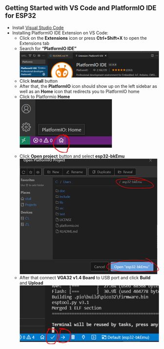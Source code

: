## Getting Started with VS Code and PlatformIO IDE for ESP32
* Install [Visual Studio Code](https://code.visualstudio.com/)
* Installing PlatformIO IDE Extension on VS Code:
  * Click on the **Extensions** icon or press **Ctrl+Shift+X** to open the Extensions tab
  * Search for **“PlatformIO IDE”**
  ![PlatformioIDE](../platformio_vscode.png)
  * Click **Install** button
  * After that, the **PlatformIO** icon should show up on the left sidebar as well as an **Home** icon that redirects you to PlatformIO home
  * Click to Platformio **Home** ![icon:](../platformio_home.png)
  * Click **Open project** button and select **esp32-bkEmu** ![folder:](../platformio_open_project.png)
  * After that connect **VGA32 v1.4 Board** to USB port and click **Build** and **Upload** ![icons:](../platformio_build_upload.png)
   
